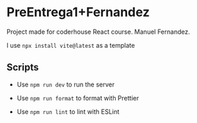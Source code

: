 # PreEntrega1+Fernandez

Project made for coderhouse React course. Manuel Fernandez.

I use `npx install vite@latest` as a template

## Scripts

-  Use `npm run dev` to run the server

-  Use `npm run format` to format with Prettier

-  Use `npm run lint` to lint with ESLint
